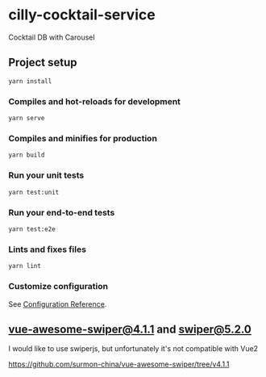 # cilly-cocktail-service
Cocktail DB with Carousel

## Project setup
```
yarn install
```

### Compiles and hot-reloads for development
```
yarn serve
```

### Compiles and minifies for production
```
yarn build
```

### Run your unit tests
```
yarn test:unit
```

### Run your end-to-end tests
```
yarn test:e2e
```

### Lints and fixes files
```
yarn lint
```

### Customize configuration
See [Configuration Reference](https://cli.vuejs.org/config/).

## vue-awesome-swiper@4.1.1 and swiper@5.2.0
I would like to use swiperjs, but unfortunately it's not compatible with Vue2

https://github.com/surmon-china/vue-awesome-swiper/tree/v4.1.1
